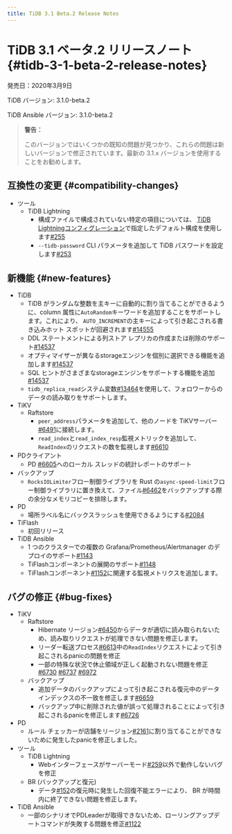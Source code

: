 ```yaml
---
title: TiDB 3.1 Beta.2 Release Notes
---
```


# TiDB 3.1 ベータ.2 リリースノート {#tidb-3-1-beta-2-release-notes}

発売日：2020年3月9日

TiDB バージョン: 3.1.0-beta.2

TiDB Ansible バージョン: 3.1.0-beta.2

> **警告：**
>
> このバージョンではいくつかの既知の問題が見つかり、これらの問題は新しいバージョンで修正されています。最新の 3.1.x バージョンを使用することをお勧めします。

## 互換性の変更 {#compatibility-changes}

-   ツール
    -   TiDB Lightning
        -   構成ファイルで構成されていない特定の項目については、 [<a href="/tidb-lightning/tidb-lightning-configuration.md">TiDB Lightningコンフィグレーション</a>](/tidb-lightning/tidb-lightning-configuration.md)で指定したデフォルト構成を使用します[<a href="https://github.com/pingcap/tidb-lightning/pull/255">#255</a>](https://github.com/pingcap/tidb-lightning/pull/255)
        -   `--tidb-password` CLI パラメータを追加して TiDB パスワードを設定します[<a href="https://github.com/pingcap/tidb-lightning/pull/253">#253</a>](https://github.com/pingcap/tidb-lightning/pull/253)

## 新機能 {#new-features}

-   TiDB
    -   TiDB がランダムな整数を主キーに自動的に割り当てることができるように、column 属性に`AutoRandom`キーワードを追加することをサポートします。これにより、 `AUTO_INCREMENT`の主キーによって引き起こされる書き込みホット スポットが回避されます[<a href="https://github.com/pingcap/tidb/pull/14555">#14555</a>](https://github.com/pingcap/tidb/pull/14555)
    -   DDL ステートメントによる列ストア レプリカの作成または削除のサポート[<a href="https://github.com/pingcap/tidb/pull/14537">#14537</a>](https://github.com/pingcap/tidb/pull/14537)
    -   オプティマイザーが異なるstorageエンジンを個別に選択できる機能を追加します[<a href="https://github.com/pingcap/tidb/pull/14537">#14537</a>](https://github.com/pingcap/tidb/pull/14537)
    -   SQL ヒントがさまざまなstorageエンジンをサポートする機能を追加[<a href="https://github.com/pingcap/tidb/pull/14537">#14537</a>](https://github.com/pingcap/tidb/pull/14537)
    -   `tidb_replica_read`システム変数[<a href="https://github.com/pingcap/tidb/pull/13464">#13464</a>](https://github.com/pingcap/tidb/pull/13464)を使用して、フォロワーからのデータの読み取りをサポートします。
-   TiKV
    -   Raftstore
        -   `peer_address`パラメータを追加して、他のノードを TiKVサーバー[<a href="https://github.com/tikv/tikv/pull/6491">#6491</a>](https://github.com/tikv/tikv/pull/6491)に接続します。
        -   `read_index`と`read_index_resp`監視メトリックを追加して、 `ReadIndex`のリクエストの数を監視します[<a href="https://github.com/tikv/tikv/pull/6610">#6610</a>](https://github.com/tikv/tikv/pull/6610)
-   PDクライアント
    -   PD [<a href="https://github.com/tikv/tikv/pull/6605">#6605</a>](https://github.com/tikv/tikv/pull/6605)へのローカル スレッドの統計レポートのサポート
-   バックアップ
    -   `RocksIOLimiter`フロー制御ライブラリを Rust の`async-speed-limit`フロー制御ライブラリに置き換えて、ファイル[<a href="https://github.com/tikv/tikv/pull/6462">#6462</a>](https://github.com/tikv/tikv/pull/6462)をバックアップする際の余分なメモリコピーを排除します。
-   PD
    -   場所ラベル名にバックスラッシュを使用できるようにする[<a href="https://github.com/pingcap/pd/pull/2084">#2084</a>](https://github.com/pingcap/pd/pull/2084)
-   TiFlash
    -   初回リリース
-   TiDB Ansible
    -   1 つのクラスターでの複数の Grafana/Prometheus/Alertmanager のデプロイのサポート[<a href="https://github.com/pingcap/tidb-ansible/pull/1143">#1143</a>](https://github.com/pingcap/tidb-ansible/pull/1143)
    -   TiFlashコンポーネントの展開のサポート[<a href="https://github.com/pingcap/tidb-ansible/pull/1148">#1148</a>](https://github.com/pingcap/tidb-ansible/pull/1148)
    -   TiFlashコンポーネント[<a href="https://github.com/pingcap/tidb-ansible/pull/1152">#1152</a>](https://github.com/pingcap/tidb-ansible/pull/1152)に関連する監視メトリクスを追加します。

## バグの修正 {#bug-fixes}

-   TiKV
    -   Raftstore
        -   Hibernate リージョン[<a href="https://github.com/tikv/tikv/pull/6450">#6450</a>](https://github.com/tikv/tikv/pull/6450)からデータが適切に読み取られないため、読み取りリクエストが処理できない問題を修正します。
        -   リーダー転送プロセス[<a href="https://github.com/tikv/tikv/pull/6613">#6613</a>](https://github.com/tikv/tikv/pull/6613)中の`ReadIndex`リクエストによって引き起こされるpanicの問題を修正
        -   一部の特殊な状況で休止領域が正しく起動されない問題を修正[<a href="https://github.com/tikv/tikv/pull/6730">#6730</a>](https://github.com/tikv/tikv/pull/6730) [<a href="https://github.com/tikv/tikv/pull/6737">#6737</a>](https://github.com/tikv/tikv/pull/6737) [<a href="https://github.com/tikv/tikv/pull/6972">#6972</a>](https://github.com/tikv/tikv/pull/6972)
    -   バックアップ
        -   追加データのバックアップによって引き起こされる復元中のデータ インデックスの不一致を修正します[<a href="https://github.com/tikv/tikv/pull/6659">#6659</a>](https://github.com/tikv/tikv/pull/6659)
        -   バックアップ中に削除された値が誤って処理されることによって引き起こされるpanicを修正します[<a href="https://github.com/tikv/tikv/pull/6726">#6726</a>](https://github.com/tikv/tikv/pull/6726)
-   PD
    -   ルール チェッカーが店舗をリージョン[<a href="https://github.com/pingcap/pd/pull/2161">#2161</a>](https://github.com/pingcap/pd/pull/2161)に割り当てることができないために発生したpanicを修正しました。
-   ツール
    -   TiDB Lightning
        -   Webインターフェースがサーバーモード[<a href="https://github.com/pingcap/tidb-lightning/pull/259">#259</a>](https://github.com/pingcap/tidb-lightning/pull/259)以外で動作しないバグを修正
    -   BR (バックアップと復元)
        -   データ[<a href="https://github.com/pingcap/br/pull/152">#152</a>](https://github.com/pingcap/br/pull/152)の復元時に発生した回復不能エラーにより、 BR が時間内に終了できない問題を修正します。
-   TiDB Ansible
    -   一部のシナリオでPDLeaderが取得できないため、ローリングアップデートコマンドが失敗する問題を修正[<a href="https://github.com/pingcap/tidb-ansible/pull/1122">#1122</a>](https://github.com/pingcap/tidb-ansible/pull/1122)

